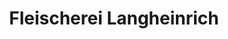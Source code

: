 ---
title: "Fleischerei Langheinrich"
url: /meuselwitz/fleischerei-langheinrich/
shop: Metzgerei
---